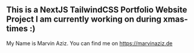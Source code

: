 ## This is a NextJS TailwindCSS Portfolio Website Project I am currently working on during xmas-times :)

My Name is Marvin Aziz. You can find me on https://marvinaziz.de